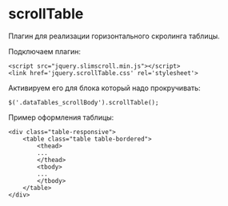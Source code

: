 # scrollTable

Плагин для реализации горизонтального скролинга таблицы.

Подключаем плагин:
```
<script src="jquery.slimscroll.min.js"></script>
<link href='jquery.scrollTable.css' rel='stylesheet'>
```

Активируем его для блока который надо прокручивать:
```
$('.dataTables_scrollBody').scrollTable();
```

Пример оформления таблицы:
```
<div class="table-responsive">
    <table class="table table-bordered">
        <thead>
        ...
        </thead>
        <tbody>
        ...
        </tbody>
    </table>
</div>
```
